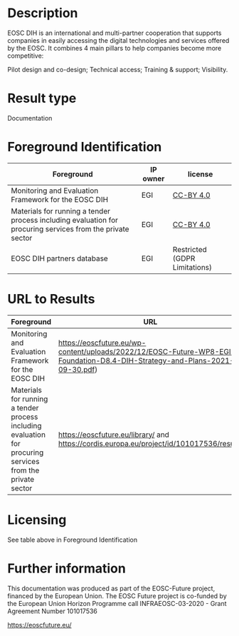 # Description
EOSC DIH is an international and multi-partner cooperation that supports companies in easily accessing the digital technologies and services offered by the EOSC. It combines 4 main pillars to help companies become more competitive:  

Pilot design and co-design;
Technical access;
Training & support;
Visibility.

# Result type

Documentation

# Foreground Identification

| Foreground | IP owner | license|
|------------|----------|--------|
|Monitoring and Evaluation Framework for the EOSC DIH|EGI|[CC-BY 4.0](https://creativecommons.org/licenses/by/4.0/deed.es)|
|Materials for running a tender process including evaluation for procuring services from the private sector|EGI|[CC-BY 4.0](https://creativecommons.org/licenses/by/4.0/deed.en)|
|EOSC DIH partners database|EGI|Restricted (GDPR Limitations)|

# URL to Results

| Foreground | URL|
|------------|----------|
|Monitoring and Evaluation Framework for the EOSC DIH|https://eoscfuture.eu/wp-content/uploads/2022/12/EOSC-Future-WP8-EGI-Foundation-D8.4-DIH-Strategy-and-Plans-2021-09-30.pdf)|[CC-BY 4.0](https://creativecommons.org/licenses/by/4.0/deed.en|
|Materials for running a tender process including evaluation for procuring services from the private sector|https://eoscfuture.eu/library/ and https://cordis.europa.eu/project/id/101017536/results|


# Licensing
See table above in Foreground Identification

# Further information
This documentation was produced as part of the EOSC-Future project, financed by the European Union.
The EOSC Future project is co-funded by the European Union Horizon Programme call INFRAEOSC-03-2020 - Grant Agreement Number 101017536

https://eoscfuture.eu/

